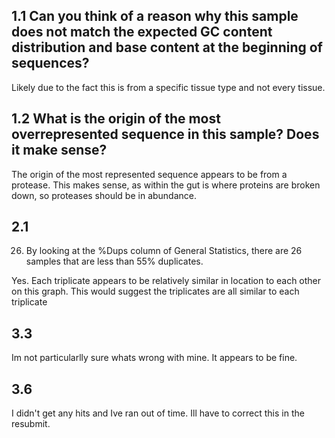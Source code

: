 ## 1.1 Can you think of a reason why this sample does not match the expected GC content distribution and base content at the beginning of sequences?
Likely due to the fact this is from a specific tissue type and not every tissue. 

## 1.2 What is the origin of the most overrepresented sequence in this sample? Does it make sense?

The origin of the most represented sequence appears to be from a protease. This makes sense, as within the gut is where proteins are broken down, so proteases should be in abundance. 

## 2.1
26. By looking at the %Dups column of General Statistics, there are 26 samples that are less than 55% duplicates. 

Yes. Each triplicate appears to be relatively similar in location to each other on this graph. This would suggest the triplicates are all similar to each triplicate

## 3.3

Im not particularlly sure whats wrong with mine. It appears to be fine. 

## 3.6

I didn't get any hits and Ive ran out of time. Ill have to correct this in the resubmit. 
